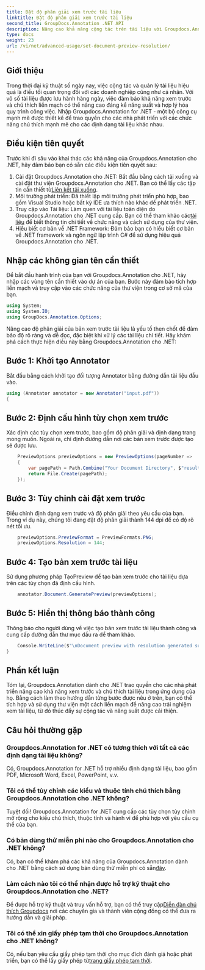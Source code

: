 ```yaml
---
title: Đặt độ phân giải xem trước tài liệu
linktitle: Đặt độ phân giải xem trước tài liệu
second_title: GroupDocs.Annotation .NET API
description: Nâng cao khả năng cộng tác trên tài liệu với Groupdocs.Annotation dành cho .NET hợp lý hóa các chức năng xem trước và chú thích một cách liền mạch.
type: docs
weight: 23
url: /vi/net/advanced-usage/set-document-preview-resolution/
---
```

## Giới thiệu
Trong thời đại kỹ thuật số ngày nay, việc cộng tác và quản lý tài liệu hiệu quả là điều tối quan trọng đối với các doanh nghiệp cũng như cá nhân. Với vô số tài liệu được lưu hành hàng ngày, việc đảm bảo khả năng xem trước và chú thích liền mạch có thể nâng cao đáng kể năng suất và hợp lý hóa quy trình công việc. Nhập Groupdocs.Annotation for .NET - một bộ công cụ mạnh mẽ được thiết kế để trao quyền cho các nhà phát triển với các chức năng chú thích mạnh mẽ cho các định dạng tài liệu khác nhau.
## Điều kiện tiên quyết
Trước khi đi sâu vào khai thác các khả năng của Groupdocs.Annotation cho .NET, hãy đảm bảo bạn có sẵn các điều kiện tiên quyết sau:
1.  Cài đặt Groupdocs.Annotation cho .NET: Bắt đầu bằng cách tải xuống và cài đặt thư viện Groupdocs.Annotation cho .NET. Bạn có thể lấy các tập tin cần thiết từ[Liên kết tải xuống](https://releases.groupdocs.com/annotation/net/).
2. Môi trường phát triển: Đã thiết lập môi trường phát triển phù hợp, bao gồm Visual Studio hoặc bất kỳ IDE ưa thích nào khác để phát triển .NET.
3. Truy cập vào Tài liệu: Làm quen với tài liệu toàn diện do Groupdocs.Annotation cho .NET cung cấp. Bạn có thể tham khảo các[tài liệu](https://reference.groupdocs.com/annotation/net/) để biết thông tin chi tiết về chức năng và cách sử dụng của thư viện.
4. Hiểu biết cơ bản về .NET Framework: Đảm bảo bạn có hiểu biết cơ bản về .NET framework và ngôn ngữ lập trình C# để sử dụng hiệu quả Groupdocs.Annotation cho .NET.

## Nhập các không gian tên cần thiết
Để bắt đầu hành trình của bạn với Groupdocs.Annotation cho .NET, hãy nhập các vùng tên cần thiết vào dự án của bạn. Bước này đảm bảo tích hợp liền mạch và truy cập vào các chức năng của thư viện trong cơ sở mã của bạn.

```csharp
using System;
using System.IO;
using GroupDocs.Annotation.Options;
```

Nâng cao độ phân giải của bản xem trước tài liệu là yếu tố then chốt để đảm bảo độ rõ ràng và dễ đọc, đặc biệt khi xử lý các tài liệu chi tiết. Hãy khám phá cách thực hiện điều này bằng Groupdocs.Annotation cho .NET:
## Bước 1: Khởi tạo Annotator
Bắt đầu bằng cách khởi tạo đối tượng Annotator bằng đường dẫn tài liệu đầu vào.
```csharp
using (Annotator annotator = new Annotator("input.pdf"))
{
```
## Bước 2: Định cấu hình tùy chọn xem trước
Xác định các tùy chọn xem trước, bao gồm độ phân giải và định dạng trang mong muốn. Ngoài ra, chỉ định đường dẫn nơi các bản xem trước được tạo sẽ được lưu.
```csharp
    PreviewOptions previewOptions = new PreviewOptions(pageNumber =>
    {
        var pagePath = Path.Combine("Your Document Directory", $"result_with_resolution_{pageNumber}.png");
        return File.Create(pagePath);
    });
```
## Bước 3: Tùy chỉnh cài đặt xem trước
Điều chỉnh định dạng xem trước và độ phân giải theo yêu cầu của bạn. Trong ví dụ này, chúng tôi đang đặt độ phân giải thành 144 dpi để có độ rõ nét tối ưu.
```csharp
    previewOptions.PreviewFormat = PreviewFormats.PNG;
    previewOptions.Resolution = 144;
```
## Bước 4: Tạo bản xem trước tài liệu
Sử dụng phương pháp TạoPreview để tạo bản xem trước cho tài liệu dựa trên các tùy chọn đã định cấu hình.
```csharp
    annotator.Document.GeneratePreview(previewOptions);
```
## Bước 5: Hiển thị thông báo thành công
Thông báo cho người dùng về việc tạo bản xem trước tài liệu thành công và cung cấp đường dẫn thư mục đầu ra để tham khảo.
```csharp
    Console.WriteLine($"\nDocument preview with resolution generated successfully.\nCheck output in {"Your Document Directory"}.");
}
```

## Phần kết luận
Tóm lại, Groupdocs.Annotation dành cho .NET trao quyền cho các nhà phát triển nâng cao khả năng xem trước và chú thích tài liệu trong ứng dụng của họ. Bằng cách làm theo hướng dẫn từng bước được nêu ở trên, bạn có thể tích hợp và sử dụng thư viện một cách liền mạch để nâng cao trải nghiệm xem tài liệu, từ đó thúc đẩy sự cộng tác và năng suất được cải thiện.
## Câu hỏi thường gặp
### Groupdocs.Annotation for .NET có tương thích với tất cả các định dạng tài liệu không?
Có, Groupdocs.Annotation for .NET hỗ trợ nhiều định dạng tài liệu, bao gồm PDF, Microsoft Word, Excel, PowerPoint, v.v.
### Tôi có thể tùy chỉnh các kiểu và thuộc tính chú thích bằng Groupdocs.Annotation cho .NET không?
Tuyệt đối! Groupdocs.Annotation for .NET cung cấp các tùy chọn tùy chỉnh mở rộng cho kiểu chú thích, thuộc tính và hành vi để phù hợp với yêu cầu cụ thể của bạn.
### Có bản dùng thử miễn phí nào cho Groupdocs.Annotation cho .NET không?
Có, bạn có thể khám phá các khả năng của Groupdocs.Annotation dành cho .NET bằng cách sử dụng bản dùng thử miễn phí có sẵn[đây](https://releases.groupdocs.com/).
### Làm cách nào tôi có thể nhận được hỗ trợ kỹ thuật cho Groupdocs.Annotation cho .NET?
 Để được hỗ trợ kỹ thuật và truy vấn hỗ trợ, bạn có thể truy cập[Diễn đàn chú thích Groupdocs](https://forum.groupdocs.com/c/annotation/10) nơi các chuyên gia và thành viên cộng đồng có thể đưa ra hướng dẫn và giải pháp.
### Tôi có thể xin giấy phép tạm thời cho Groupdocs.Annotation cho .NET không?
 Có, nếu bạn yêu cầu giấy phép tạm thời cho mục đích đánh giá hoặc phát triển, bạn có thể lấy giấy phép từ[trang giấy phép tạm thời](https://purchase.groupdocs.com/temporary-license/).